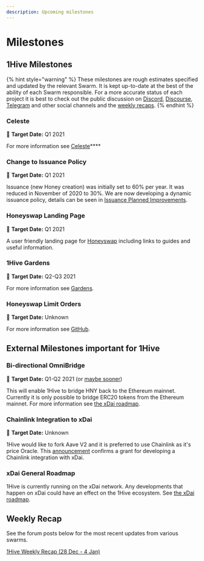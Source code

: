 ```yaml
---
description: Upcoming milestones
---
```


# Milestones

## 1Hive Milestones

{% hint style="warning" %}
These milestones are rough estimates specified and updated by the relevant Swarm. It is kept up-to-date at the best of the ability of each Swarm responsible. For a more accurate status of each project it is best to check out the public discussion on [Discord](https://discord.com/invite/P4rRDUKTAU), [Discourse](https://forum.1hive.org/), [Telegram](https://t.me/honeyswapDEX) and other social channels and the [weekly recaps](milestones.md#weekly-recap).
{% endhint %}

### **Celeste**

🎯 **Target Date:** Q1 2021

For more information see [Celeste](celeste/)\*\*\*\*

### **Change to Issuance Policy**

🎯 **Target Date:** Q1 2021

Issuance \(new Honey creation\) was initially set to 60% per year. It was reduced in November of 2020 to 30%. We are now developing a dynamic issuance policy, details can be seen in [Issuance Planned Improvements](honey/planned-improvements.md#dynamic-issuance-policy).

### **Honeyswap Landing Page**

🎯 **Target Date:** Q1 2021

A user friendly landing page for [Honeyswap](honeyswap/) including links to guides and useful information.

### 1Hive Gardens

🎯 **Target Date:** Q2-Q3 2021

For more information see [Gardens](gardens.md).

### **Honeyswap Limit Orders**

🎯 **Target Date:** Unknown

For more information see [GitHub](https://github.com/1Hive/honeyswap-limit-order-contracts).

## External Milestones important for 1Hive

### **Bi-directional** OmniBridge

🎯 **Target Date:** Q1-Q2 2021 \(or [maybe sooner](https://forum.1hive.org/t/easy-hny-xdai-mainnet-bridge-idea/1436/12)\)

This will enable 1Hive to bridge HNY back to the Ethereum mainnet. Currently it is only possible to bridge ERC20 tokens from the Ethereum mainnet. For more information see [the xDai roadmap](https://www.xdaichain.com/about-xdai/roadmap#omnibridge-phase-2).

### Chainlink Integration to xDai

🎯 **Target Date:** Unknown

1Hive would like to fork Aave V2 and it is preferred to use Chainlink as it's price Oracle. This [announcement](https://blog.chain.link/protofire-receives-a-chainlink-community-grant-for-an-integration-with-xdai/) confirms a grant for developing a Chainlink integration with xDai.

### xDai General Roadmap

1Hive is currently running on the xDai network. Any developments that happen on xDai could have an effect on the 1Hive ecosystem. See [the xDai roadmap](https://www.xdaichain.com/about-xdai/roadmap).

## Weekly Recap

See the forum posts below for the most recent updates from various swarms.

[1Hive Weekly Recap \(28 Dec - 4 Jan\)](https://forum.1hive.org/t/1hive-weekly-recap-cw-52-28-dec-4-jan/1765) 

